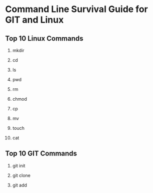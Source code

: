 # Command Line Survival Guide for GIT and Linux

## Top 10 Linux Commands

1. mkdir

2. cd

3. ls

4. pwd

5. rm

6. chmod

7. cp

8. mv

9. touch

10. cat

## Top 10 GIT Commands

1. git init

2. git clone

3. git add
